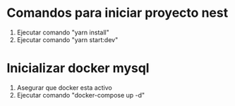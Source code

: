 # Comandos para iniciar proyecto nest

1. Ejecutar comando "yarn install"
2. Ejecutar comando "yarn start:dev"

# Inicializar docker mysql

1. Asegurar que docker esta activo
2. Ejecutar comando "docker-compose up -d"
